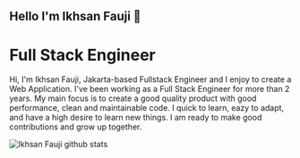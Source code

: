 ## Hello I'm Ikhsan Fauji 👋
# Full Stack Engineer

Hi, I'm Ikhsan Fauji, Jakarta-based Fullstack Engineer and I enjoy to create a Web 
Application. I've been working as a Full Stack Engineer for more than 2 years. 
My main focus is to create a good quality product with good performance, clean 
and maintainable code. I quick to learn, eazy to adapt, and have a high desire 
to learn new things. I am ready to make good contributions and grow up 
together.

![Ikhsan Fauji github stats](https://github-readme-stats.vercel.app/api?username=ikhsan-fauji&show_icons=true)
